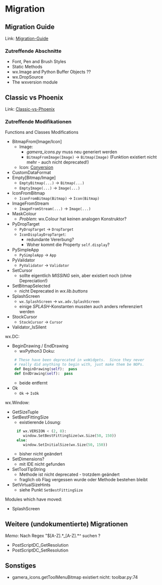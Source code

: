 # Migration

## Migration Guide

Link: [Migration-Guide](https://www.wxpython.org/Phoenix/docs/html/MigrationGuide.html)

### Zutreffende Abschnitte

- Font, Pen and Brush Styles
- Static Methods
- wx.Image and Python Buffer Objects ??
- wx.DropSource
- The wxversion module

## Classic vs Phoenix

Link: [Classic-vs-Phoenix](https://www.wxpython.org/Phoenix/docs/html/classic_vs_phoenix.html#classic-vs-phoenix)

### Zutreffende Modifikationen

Functions and Classes Modifications

- BitmapFrom[Image/Icon]
  - Image: 
    - *gamera_icons.py* muss neu generiert werden
    - `BitmapFromImage(Image)` -> `Bitmap(Image)` (Funktion existiert nicht mehr - auch nicht deprecated!)
  - Icon: [Conversion](https://wiki.wxpython.org/WorkingWithImages#Conversions_Between_wx.Image.2C_wx.Bitmap.2C_wx.Cursor.2C_wx.Icon_and_String_Data)
- CustomDataFormat
- Empty[Bitmap/Image]
  - `EmptyBitmap(...)` -> `Bitmap(...)`
  - `EmptyImage(...)` -> `Image(...)`
- IconFromBitmap
  - `IconFromBitmap(Bitmap)` -> `Icon(Bitmap)`
- ImageFromStream
  - `ImageFromStream(...)` -> `Image(...)`
- MaskColour
  - _Problem_: wx.Colour hat keinen analogen Konstruktor?
- PyDropTarget
  - `PyDropTarget` -> `DropTarget`
  - `IconDisplayDropTarget`:
    - redundante Vererbung?
    - Woher kommt die Property `self.display`?
- PySimpleApp
  - `PySimpleApp` -> `App`
- PyValidator
  - `PyValidator` -> `Validator`
- SetCursor
  - sollte eigentlich _MISSING_ sein, aber existiert noch (ohne Depreciation!)
- SetBitmapSelected
  - nicht Deprecated in _wx.lib.buttons_
- SplashScreen
  - `wx.SplashScreen` -> `wx.adv.SplashScreen`
  - einige _SPLASH_-Konstanten mussten auch anders referenziert werden
- StockCursor
  - `StockCursor` -> `Cursor`
- Validator\_IsSilent

wx.DC:

- BeginDrawing / EndDrawing
  - wxPython3 Doku:
  ```python
   # These have been deprecated in wxWidgets.  Since they never
   # really did anything to begin with, just make them be NOPs.
   def BeginDrawing(self):  pass
   def EndDrawing(self):  pass
  ```
  - beide entfernt
- Ok
  - `Ok` -> `IsOk`

wx.Window:

- GetSizeTuple
- SetBestFittingSize
  - existierende Lösung:
  ```python
    if wx.VERSION < (2, 8):
       window.SetBestFittingSize(wx.Size(50, 150))
    else:
       window.SetInitialSize(wx.Size(50, 150))
  ```
  - bisher nicht geändert
- SetDimensions?
  - mit IDE nicht gefunden
- SetToolTipString
  - Methode ist nicht deprecated - trotzdem geändert
  - fraglich ob Flag vergessen wurde oder Methode bestehen bleibt
- SetVirtualSizeHints
  - siehe Punkt `SetBestFittingSize`

Modules which have moved:

- SplashScreen

## Weitere (undokumentierte) Migrationen

_Memo_: Nach Regex "$[A-Z].\*\_[A-Z].\*^ suchen ?

- PostScriptDC\_GetResolution
- PostScriptDC\_SetResolution

## Sonstiges

- gamera\_icons.getToolMenuBitmap existiert nicht: toolbar.py:74

